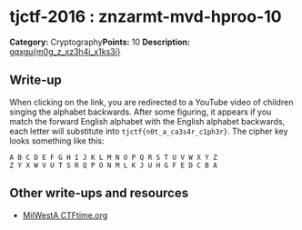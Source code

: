 # tjctf-2016 : znzarmt-mvd-hproo-10

**Category:** Cryptography**Points:** 10
**Description:** [gqxgu{m0g_z_xz3h4i_x1ks3i}](https://youtu.be/_wCxRn35jwA?t=9)

## Write-up

When clicking on the link, you are redirected to a YouTube video of children singing the alphabet backwards. After some figuring, it appears if you match the forward English alphabet with the English alphabet backwards, each letter will substitute into `tjctf{n0t_a_ca3s4r_c1ph3r}`. The cipher key looks something like this:
```
A B C D E F G H I J K L M N O P Q R S T U V W X Y Z
Z Y X W V U T S R Q P O N M L K J U H G F E D C B A
```
## Other write-ups and resources

* [MilWestA CTFtime.org](https://ctftime.org/writeup/3458)
